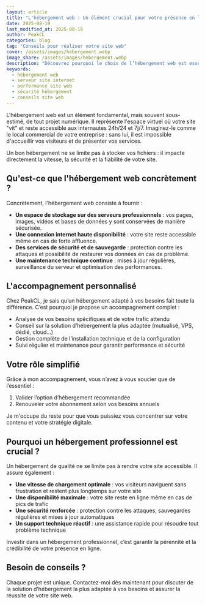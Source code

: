 ```yaml
---
layout: article
title: "L'hébergement web : Un élément crucial pour votre présence en ligne"
date: 2025-08-19
last_modified_at: 2025-08-19
author: PeakCL
categories: blog
tag: "Conseils pour réaliser votre site web"
cover: /assets/images/hebergement.webp
image_share: /assets/images/hebergement.webp
description: "Découvrez pourquoi le choix de l’hébergement web est essentiel pour la performance, la sécurité et la fiabilité de votre site internet."
keywords:
  - hébergement web
  - serveur site internet
  - performance site web
  - sécurité hébergement
  - conseils site web
---
```


L'hébergement web est un élément fondamental, mais souvent sous-estimé, de tout projet numérique. Il représente l'espace virtuel où votre site "vit" et reste accessible aux internautes 24h/24 et 7j/7. Imaginez-le comme le local commercial de votre entreprise : sans lui, il est impossible d'accueillir vos visiteurs et de présenter vos services.  

Un bon hébergement ne se limite pas à stocker vos fichiers : il impacte directement la vitesse, la sécurité et la fiabilité de votre site. 

## Qu'est-ce que l'hébergement web concrètement ?

Concrètement, l'hébergement web consiste à fournir :  
- **Un espace de stockage sur des serveurs professionnels** : vos pages, images, vidéos et bases de données y sont conservées de manière sécurisée.  
- **Une connexion internet haute disponibilité** : votre site reste accessible même en cas de forte affluence.  
- **Des services de sécurité et de sauvegarde** : protection contre les attaques et possibilité de restaurer vos données en cas de problème.  
- **Une maintenance technique continue** : mises à jour régulières, surveillance du serveur et optimisation des performances.  

## L'accompagnement personnalisé

Chez PeakCL, je sais qu’un hébergement adapté à vos besoins fait toute la différence. C’est pourquoi je propose un accompagnement complet :  
- Analyse de vos besoins spécifiques et de votre trafic attendu  
- Conseil sur la solution d’hébergement la plus adaptée (mutualisé, VPS, dédié, cloud…)  
- Gestion complète de l’installation technique et de la configuration  
- Suivi régulier et maintenance pour garantir performance et sécurité  

## Votre rôle simplifié

Grâce à mon accompagnement, vous n’avez à vous soucier que de l’essentiel :  
1. Valider l’option d’hébergement recommandée  
2. Renouveler votre abonnement selon vos besoins annuels  

Je m'occupe du reste pour que vous puissiez vous concentrer sur votre contenu et votre stratégie digitale.  

## Pourquoi un hébergement professionnel est crucial ?

Un hébergement de qualité ne se limite pas à rendre votre site accessible. Il assure également :  
- **Une vitesse de chargement optimale** : vos visiteurs naviguent sans frustration et restent plus longtemps sur votre site  
- **Une disponibilité maximale** : votre site reste en ligne même en cas de pics de trafic  
- **Une sécurité renforcée** : protection contre les attaques, sauvegardes régulières et mises à jour automatiques  
- **Un support technique réactif** : une assistance rapide pour résoudre tout problème technique  

Investir dans un hébergement professionnel, c’est garantir la pérennité et la crédibilité de votre présence en ligne.  

## Besoin de conseils ?

Chaque projet est unique. Contactez-moi dès maintenant pour discuter de la solution d’hébergement la plus adaptée à vos besoins et assurer la réussite de votre site web.  


